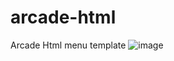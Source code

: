 # arcade-html
Arcade Html menu template
![image](https://github.com/user-attachments/assets/3ce9c463-16b1-4604-bbcb-eaab3227d0e3)
